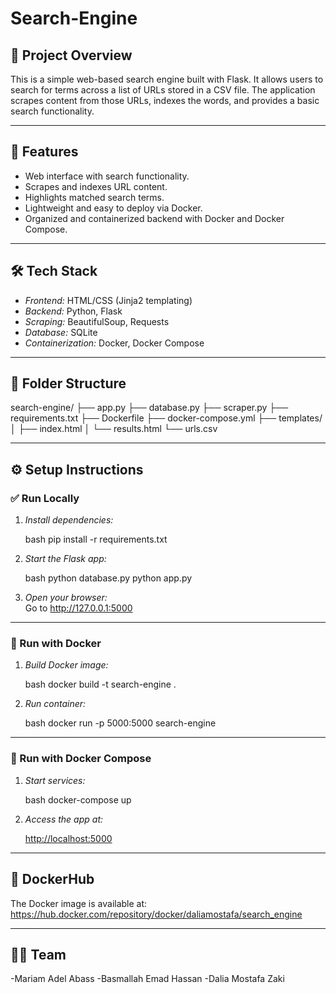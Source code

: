 # Search-Engine

## 📌 Project Overview

This is a simple web-based search engine built with Flask. It allows users to search for terms across a list of URLs stored in a CSV file. The application scrapes content from those URLs, indexes the words, and provides a basic search functionality.

---

## 🚀 Features

- Web interface with search functionality.
- Scrapes and indexes URL content.
- Highlights matched search terms.
- Lightweight and easy to deploy via Docker.
- Organized and containerized backend with Docker and Docker Compose.

---

## 🛠 Tech Stack

- *Frontend:* HTML/CSS (Jinja2 templating)
- *Backend:* Python, Flask
- *Scraping:* BeautifulSoup, Requests
- *Database:* SQLite
- *Containerization:* Docker, Docker Compose

---

## 📁 Folder Structure


search-engine/
├── app.py
├── database.py
├── scraper.py
├── requirements.txt
├── Dockerfile
├── docker-compose.yml
├── templates/
│   ├── index.html
│   └── results.html
└── urls.csv


---

## ⚙ Setup Instructions

### ✅ Run Locally

1. *Install dependencies:*

   bash
   pip install -r requirements.txt
   

2. *Start the Flask app:*

   bash
   python database.py
   python app.py
   

4. *Open your browser:*  
   Go to http://127.0.0.1:5000

---

### 🐳 Run with Docker

1. *Build Docker image:*

   bash
   docker build -t search-engine .
   

2. *Run container:*

   bash
   docker run -p 5000:5000 search-engine
   

---

### 🧩 Run with Docker Compose

1. *Start services:*

   bash
   docker-compose up
   

2. *Access the app at:*
   
   [http://localhost:5000](http://localhost:5000)

---

## 🐙 DockerHub

The Docker image is available at:  
https://hub.docker.com/repository/docker/daliamostafa/search_engine

---

## 👨‍💻 Team
-Mariam Adel Abass
-Basmallah Emad Hassan
-Dalia Mostafa Zaki
